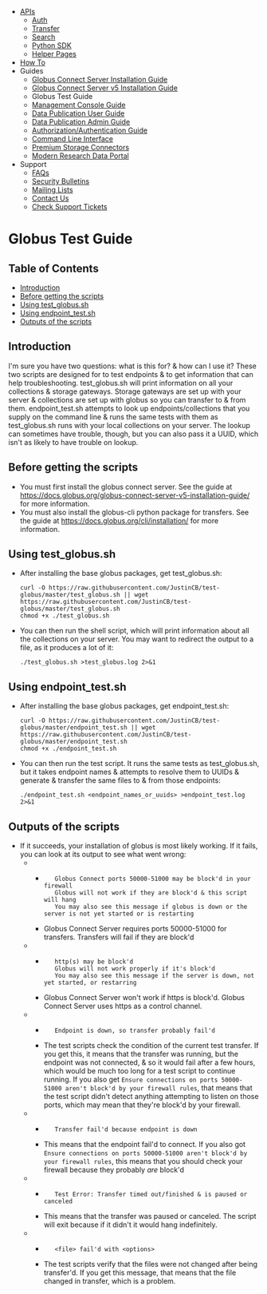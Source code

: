 *   [APIs](https://docs.globus.org/api/)
    *   [Auth](https://docs.globus.org/api/auth/)
    *   [Transfer](https://docs.globus.org/api/transfer/)
    *   [Search](https://docs.globus.org/api/search/)
    *   [Python SDK](https://globus-sdk-python.readthedocs.io/en/stable/)
    *   [Helper Pages](https://docs.globus.org/api/helper-pages/)
*   [How To](https://docs.globus.org/how-to/)
*   Guides
    *   [Globus Connect Server Installation Guide](https://docs.globus.org/globus-connect-server-installation-guide/)
    *   [Globus Connect Server v5 Installation Guide](https://docs.globus.org/globus-connect-server-v5-installation-guide/)
    *   Globus Test Guide
    *   [Management Console Guide](https://docs.globus.org/management-console-guide/)
    *   [Data Publication User Guide](https://docs.globus.org/data-publication-user-guide/)
    *   [Data Publication Admin Guide](https://docs.globus.org/data-publication-admin-guide/)
    *   [Authorization/Authentication Guide](https://docs.globus.org/authorization-authentication-guide/)
    *   [Command Line Interface](https://docs.globus.org/cli/)
    *   [Premium Storage Connectors](https://docs.globus.org/premium-storage-connectors/)
    *   [Modern Research Data Portal](https://docs.globus.org/modern-research-data-portal/)
*   Support
    *   [FAQs](https://docs.globus.org/faq/)
    *   [Security Bulletins](https://docs.globus.org/security-bulletins/)
    *   [Mailing Lists](https://www.globus.org/mailing-lists)
    *   [Contact Us](https://www.globus.org/contact-us)
    *   [Check Support Tickets](https://support.globus.org/requests)
# Globus Test Guide
## Table of Contents

*   <a href="#INTRO">Introduction</a>
*   [Before getting the scripts](#PREREQ)
*   [Using test_globus.sh](#TEST)
*   [Using endpoint_test.sh](#END)
*   [Outputs of the scripts](#OUT)

<a name="INTRO" id="INTRO"></a><h2>Introduction</h2>
<p>I'm sure you have two questions: what is this for? &amp; how can I use it?  These two scripts are designed for to test endpoints &amp; to get information that can help troubleshooting.  test_globus.sh will print information on all your collections &amp; storage gateways.  Storage gateways are set up with your server &amp; collections are set up with globus so you can transfer to &amp; from them.  endpoint_test.sh attempts to look up endpoints/collections that you supply on the command line &amp; runs the same tests with them as test_globus.sh runs with your local collections on your server.  The lookup can sometimes have trouble, though, but you can also pass it a UUID, which isn't as likely to have trouble on lookup.</p>

<a name="PREREQ" id="PREREQ"></a>
## Before getting the scripts

*   You must first install the globus connect server. See the guide at <https://docs.globus.org/globus-connect-server-v5-installation-guide/> for more information.
*   You must also install the globus-cli python package for transfers. See the guide at <https://docs.globus.org/cli/installation/> for more information.

<a name="TEST" id="TEST"></a>
## Using test_globus.sh
*   After installing the base globus packages, get test_globus.sh:  

        curl -O https://raw.githubusercontent.com/JustinCB/test-globus/master/test_globus.sh || wget https://raw.githubusercontent.com/JustinCB/test-globus/master/test_globus.sh
        chmod +x ./test_globus.sh
*   You can then run the shell script, which will print information about all the collections on your server. You may want to redirect the output to a file, as it produces a lot of it:  

        ./test_globus.sh >test_globus.log 2>&1
<a name="END" id="END"></a>
## Using endpoint_test.sh
*   After installing the base globus packages, get endpoint_test.sh:  

        curl -O https://raw.githubusercontent.com/JustinCB/test-globus/master/endpoint_test.sh || wget https://raw.githubusercontent.com/JustinCB/test-globus/master/endpoint_test.sh
        chmod +x ./endpoint_test.sh
*   You can then run the test script. It runs the same tests as test_globus.sh, but it takes endpoint names & attempts to resolve them to UUIDs & generate & transfer the same files to & from those endpoints:  

        ./endpoint_test.sh <endpoint_names_or_uuids> >endpoint_test.log 2>&1
<a name="OUT" id="OUT"></a>
## Outputs of the scripts
*   If it succeeds, your installation of globus is most likely working. If it fails, you can look at its output to see what went wrong:
    *   *        Globus Connect ports 50000-51000 may be block'd in your firewall
                 Globus will not work if they are block'd & this script will hang
                 You may also see this message if globus is down or the server is not yet started or is restarting
        *   Globus Connect Server requires ports 50000-51000 for transfers. Transfers will fail if they are block'd
    *   *        http(s) may be block'd
                 Globus will not work properly if it's block'd
                 You may also see this message if the server is down, not yet started, or restarring
        *   Globus Connect Server won't work if https is block'd. Globus Connect Server uses https as a control channel.
    *   *        Endpoint is down, so transfer probably fail'd
        *   The test scripts check the condition of the current test transfer. If you get this, it means that the transfer was running, but the endpoint was not connected, & so it would fail after a few hours, which would be much too long for a test script to continue running. If you also get `Ensure connections on ports 50000-51000 aren't block'd by your firewall rules`, that means that the test script didn't detect anything attempting to listen on those ports, which may mean that they're block'd by your firewall.
    *   *        Transfer fail'd because endpoint is down
        *   This means that the endpoint fail'd to connect. If you also got `Ensure connections on ports 50000-51000 aren't block'd by your firewall rules`, this means that you should check your firewall because they probably _are_ block'd
    *   *        Test Error: Transfer timed out/finished & is paused or canceled
        *   This means that the transfer was paused or canceled. The script will exit because if it didn't it would hang indefinitely.
    *   *        <file> fail'd with <options>
        *   The test scripts verify that the files were not changed after being transfer'd. If you get this message, that means that the file changed in transfer, which is a problem.
